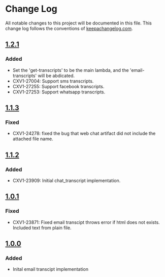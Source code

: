 # Change Log
All notable changes to this project will be documented in this file. This change log follows the conventions of [keepachangelog.com](http://keepachangelog.com/).

## [1.2.1](https://github.com/SerenovaLLC/transcripts-lambdas/compare/1.1.3...1.2.1)
### Added
- Set the 'get-transcripts' to be the main lambda, and the 'email-transcripts' will be abdicated.
- CXV1-27004: Support sms transcripts. 
- CXV1-27255: Support facebook transcripts.
- CXV1-27253: Support whatsapp transcripts.

## [1.1.3](https://github.com/SerenovaLLC/transcripts-lambdas/compare/1.1.2...1.1.3)
### Fixed
- CXV1-24278: fixed the bug that web chat artifact did not include the attached file name.

## [1.1.2](https://github.com/SerenovaLLC/transcripts-lambdas/compare/1.0.1...1.1.2)
### Added
- CXV1-23909: Initial chat_transcript implementation.

## [1.0.1](https://github.com/SerenovaLLC/transcripts-lambdas/compare/1.0.0...1.0.1)
### Fixed
- CXV1-23871: Fixed email transcipt throws error if html does not exists. Included text from plain file.

## [1.0.0](https://github.com/SerenovaLLC/transcripts-lambdas/compare/0f980eeee44589c7a22f264b4fb09a70c4540160...1.0.0)
### Added
- Inital email transcipt implementation
